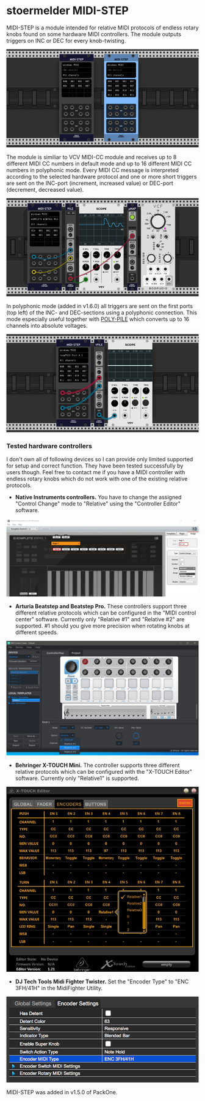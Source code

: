# stoermelder MIDI-STEP

MIDI-STEP is a module intended for relative MIDI protocols of endless rotary knobs found on some hardware MIDI controllers. The module outputs triggers on INC or DEC for every knob-twisting.

![MIDI-STEP intro](./MidiStep-intro.png)

The module is similiar to VCV MIDI-CC module and receives up to 8 different MIDI CC numbers in default mode and up to 16 different MIDI CC numbers in polyphonic mode. Every MIDI CC message is interpreted according to the selected hardware protocol and one or more short triggers are sent on the INC-port (increment, increased value) or DEC-port (decrement, decreased value).

![MIDI-STEP operating](./MidiStep-cc.gif)

In polyphonic mode (added in v1.6.0) all triggers are sent on the first ports (top left) of the INC- and DEC-sections using a polyphonic connection. This mode especially useful together with [POLY-PILE](./Pile.md) which converts up to 16 channels into absolute voltages.

![MIDI-STEP polyphonic](./MidiStep-poly.png)

### Tested hardware controllers

I don't own all of following devices so I can provide only limited supported for setup and correct function. They have been tested successfully by users though. Feel free to contact me if you have a MIDI controller with endless rotary knobs which do not work with one of the existing relative protocols.

- **Native Instruments controllers.** You have to change the assigned "Control Change" mode to "Relative" using the "Controller Editor" software.

![MIDI-STEP Native Instruments controller](./MidiStep-NI.jpg)

- **Arturia Beatstep and Beatstep Pro.** These controllers support three different relative protocols which can be configured in the "MIDI control center" software. Currently only "Relative #1" and "Relative #2" are supported. #1 should you give more precision when rotating knobs at different speeds.

![MIDI-STEP Arturia controller](./MidiStep-Arturia.jpg)

- **Behringer X-TOUCH Mini.** The controller supports three different relative protocols which can be configured with the "X-TOUCH Editor" software. Currently only "Relative1" is supported.

![MIDI-STEP Behringer controller](./MidiStep-Behringer.jpg)

- **DJ Tech Tools Midi Fighter Twister.** Set the "Encoder Type" to "ENC 3FH/41H" in the MidiFighter Utility.

![MIDI-STEP DJ Tech Tools controller](./MidiStep-DJTT.png)

MIDI-STEP was added in v1.5.0 of PackOne.